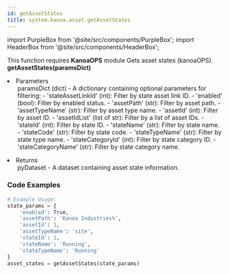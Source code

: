 ```yaml
---
id: getAssetStates
title: system.kanoa.asset.getAssetStates
---
```


import PurpleBox from '@site/src/components/PurpleBox';
import HeaderBox from '@site/src/components/HeaderBox';

<PurpleBox>This function requires <b>KanoaOPS</b> module</PurpleBox>
<HeaderBox header="Description">Gets asset states (kanoaOPS).</HeaderBox>
<HeaderBox header="Syntax">
    <b>getAssetStates(paramsDict)</b>
    <li> Parameters <br />
        <ul>paramsDict (dict) - A dictionary containing optional parameters for filtering:
            - 'stateAssetLinkId' (int): Filter by state asset link ID.
            - 'enabled' (bool): Filter by enabled status.
            - 'assetPath' (str): Filter by asset path.
            - 'assetTypeName' (str): Filter by asset type name.
            - 'assetId' (int): Filter by asset ID.
            - 'assetIdList' (list of str): Filter by a list of asset IDs.
            - 'stateId' (int): Filter by state ID.
            - 'stateName' (str): Filter by state name.
            - 'stateCode' (str): Filter by state code.
            - 'stateTypeName' (str): Filter by state type name.
            - 'stateCategoryId' (int): Filter by state category ID.
            - 'stateCategoryName' (str): Filter by state category name.
        </ul>
    </li>
    <li> Returns <br />
        <ul>pyDataset - A dataset containing asset state information.</ul>
    </li>
</HeaderBox>

### Code Examples

```python
# Example Usage:
state_params = {
    'enabled': True,
    'assetPath': 'Kanoa Industries%',
    'assetId': 1,
    'assetTypeName': 'site',
    'stateId': 1,
    'stateName': 'Running',
    'stateTypeName': 'Running'
}
asset_states = getAssetStates(state_params)